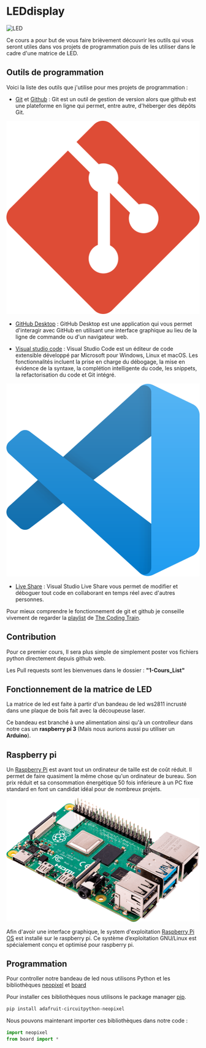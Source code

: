 # LEDdisplay

![LED](images/IMG_20210830_181649.jpg)

Ce cours a pour but de vous faire brièvement découvrir les outils qui vous seront utiles dans vos projets de programmation puis de les utiliser dans le cadre d'une matrice de LED.



## Outils de programmation

Voici la liste des outils que j'utilise pour mes projets de programmation :

* [Git](https://git-scm.com/) et [Github](https://github.com/) : Git est un outil de gestion de version alors que  github est une plateforme en ligne qui permet, entre autre, d'héberger  des dépôts Git.

![git](images/5847f981cef1014c0b5e48be.png.crdownload)

* [GitHub Desktop](https://desktop.github.com/) : GitHub Desktop est une application qui vous permet d'interagir avec GitHub en utilisant une interface graphique au lieu de la ligne de commande ou d'un navigateur web.

* [Visual studio code](https://code.visualstudio.com/download) : Visual Studio Code est un éditeur de code extensible développé par Microsoft pour Windows, Linux et macOS. Les fonctionnalités incluent la prise en charge du débogage, la mise en évidence de la syntaxe, la complétion intelligente du code, les snippets, la refactorisation du code et Git intégré.

![VS code](images/Visual_Studio_Code_1.35_icon.svg.png)

* [Live Share](https://visualstudio.microsoft.com/fr/services/live-share/) : Visual Studio Live Share vous permet de modifier et déboguer tout code en collaborant en temps réel avec d'autres personnes.

Pour mieux comprendre le fonctionnement de git et github je conseille vivement de regarder la [playlist](https://www.youtube.com/watch?v=BCQHnlnPusY&list=PLRqwX-V7Uu6ZF9C0YMKuns9sLDzK6zoiV) de [The Coding Train](https://www.youtube.com/channel/UCvjgXvBlbQiydffZU7m1_aw).

## Contribution

Pour ce premier cours, Il sera plus simple de simplement poster vos fichiers python directement depuis github web.

Les Pull requests sont les bienvenues dans le dossier :  __"1-Cours_List"__

## Fonctionnement de la matrice de LED

La matrice de led est faite à partir d'un bandeau de led ws2811 incrusté dans une plaque de bois fait avec la découpeuse laser.

Ce bandeau est branché à une alimentation ainsi qu'à un controlleur dans notre cas un __raspberry pi 3__ (Mais nous aurions aussi pu utiliser un __Arduino__).

## Raspberry pi

Un [Raspberry Pi](https://www.raspberrypi.org/) est avant tout un ordinateur de taille est de coût réduit. Il permet de faire quasiment la même chose qu'un ordinateur de bureau. Son prix réduit et sa consommation énergétique 50 fois inférieure à un PC fixe standard en font un candidat idéal pour de nombreux projets.

![raspberry pi](images/rasp-pi-4-b-01-anw.png)

Afin d'avoir une interface graphique, le system d'exploitation [Raspberry Pi OS](https://fr.wikipedia.org/wiki/Raspberry_Pi_OS) est installé sur le raspberry pi. Ce système d’exploitation GNU/Linux est spécialement conçu et optimisé pour raspberry pi.

## Programmation

Pour controller notre bandeau de led nous utilisons Python et les bibliothèques [neopixel](https://pypi.org/project/adafruit-circuitpython-neopixel/) et [board](https://pypi.org/project/board/)

Pour installer ces bibliothèques nous utilisons le package manager [pip](https://pip.pypa.io/en/stable/).

```bash
pip install adafruit-circuitpython-neopixel
```

Nous pouvons maintenant importer ces bibliothèques dans notre code :

```python
import neopixel
from board import *
```



